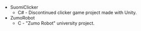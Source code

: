 * SuomiClicker
  * C# - Discontinued clicker game project made with Unity.
* ZumoRobot
  * C - "Zumo Robot" university project.
